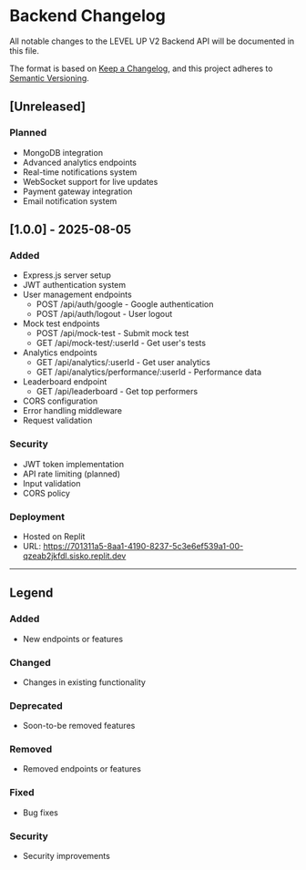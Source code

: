 # Backend Changelog

All notable changes to the LEVEL UP V2 Backend API will be documented in this file.

The format is based on [Keep a Changelog](https://keepachangelog.com/en/1.0.0/),
and this project adheres to [Semantic Versioning](https://semver.org/spec/v2.0.0.html).

## [Unreleased]

### Planned
- MongoDB integration
- Advanced analytics endpoints
- Real-time notifications system
- WebSocket support for live updates
- Payment gateway integration
- Email notification system

## [1.0.0] - 2025-08-05

### Added
- Express.js server setup
- JWT authentication system
- User management endpoints
  - POST /api/auth/google - Google authentication
  - POST /api/auth/logout - User logout
- Mock test endpoints
  - POST /api/mock-test - Submit mock test
  - GET /api/mock-test/:userId - Get user's tests
- Analytics endpoints
  - GET /api/analytics/:userId - Get user analytics
  - GET /api/analytics/performance/:userId - Performance data
- Leaderboard endpoint
  - GET /api/leaderboard - Get top performers
- CORS configuration
- Error handling middleware
- Request validation

### Security
- JWT token implementation
- API rate limiting (planned)
- Input validation
- CORS policy

### Deployment
- Hosted on Replit
- URL: https://701311a5-8aa1-4190-8237-5c3e6ef539a1-00-qzeab2jkfdl.sisko.replit.dev

---

## Legend

### Added
- New endpoints or features

### Changed
- Changes in existing functionality

### Deprecated
- Soon-to-be removed features

### Removed
- Removed endpoints or features

### Fixed
- Bug fixes

### Security
- Security improvements